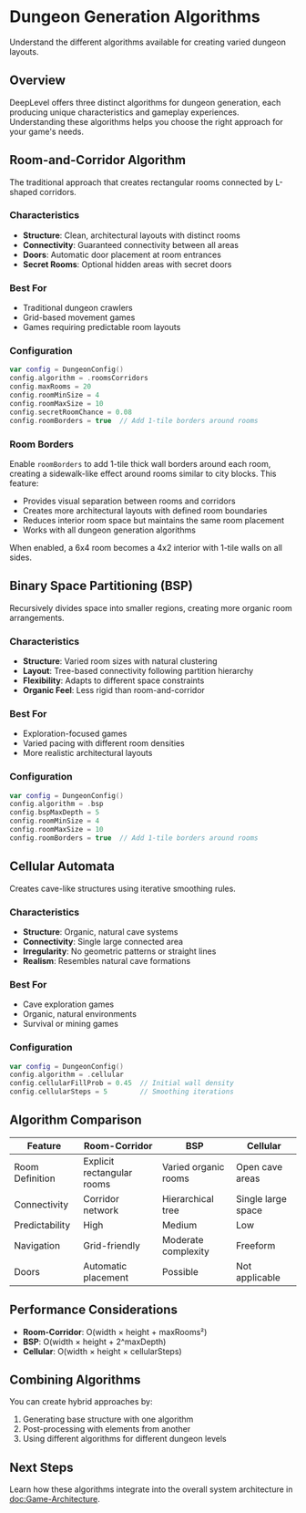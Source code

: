 # Dungeon Generation Algorithms

Understand the different algorithms available for creating varied dungeon layouts.

## Overview

DeepLevel offers three distinct algorithms for dungeon generation, each producing unique characteristics and gameplay experiences. Understanding these algorithms helps you choose the right approach for your game's needs.

## Room-and-Corridor Algorithm

The traditional approach that creates rectangular rooms connected by L-shaped corridors.

### Characteristics
- **Structure**: Clean, architectural layouts with distinct rooms
- **Connectivity**: Guaranteed connectivity between all areas
- **Doors**: Automatic door placement at room entrances
- **Secret Rooms**: Optional hidden areas with secret doors

### Best For
- Traditional dungeon crawlers
- Grid-based movement games
- Games requiring predictable room layouts

### Configuration
```swift
var config = DungeonConfig()
config.algorithm = .roomsCorridors
config.maxRooms = 20
config.roomMinSize = 4
config.roomMaxSize = 10
config.secretRoomChance = 0.08
config.roomBorders = true  // Add 1-tile borders around rooms
```

### Room Borders

Enable `roomBorders` to add 1-tile thick wall borders around each room, creating a sidewalk-like effect around rooms similar to city blocks. This feature:

- Provides visual separation between rooms and corridors
- Creates more architectural layouts with defined room boundaries
- Reduces interior room space but maintains the same room placement
- Works with all dungeon generation algorithms

When enabled, a 6x4 room becomes a 4x2 interior with 1-tile walls on all sides.

## Binary Space Partitioning (BSP)

Recursively divides space into smaller regions, creating more organic room arrangements.

### Characteristics
- **Structure**: Varied room sizes with natural clustering
- **Layout**: Tree-based connectivity following partition hierarchy
- **Flexibility**: Adapts to different space constraints
- **Organic Feel**: Less rigid than room-and-corridor

### Best For
- Exploration-focused games
- Varied pacing with different room densities
- More realistic architectural layouts

### Configuration
```swift
var config = DungeonConfig()
config.algorithm = .bsp
config.bspMaxDepth = 5
config.roomMinSize = 4
config.roomMaxSize = 10
config.roomBorders = true  // Add 1-tile borders around rooms
```

## Cellular Automata

Creates cave-like structures using iterative smoothing rules.

### Characteristics
- **Structure**: Organic, natural cave systems
- **Connectivity**: Single large connected area
- **Irregularity**: No geometric patterns or straight lines
- **Realism**: Resembles natural cave formations

### Best For
- Cave exploration games
- Organic, natural environments
- Survival or mining games

### Configuration
```swift
var config = DungeonConfig()
config.algorithm = .cellular
config.cellularFillProb = 0.45  // Initial wall density
config.cellularSteps = 5        // Smoothing iterations
```

## Algorithm Comparison

| Feature | Room-Corridor | BSP | Cellular |
|---------|---------------|-----|----------|
| Room Definition | Explicit rectangular rooms | Varied organic rooms | Open cave areas |
| Connectivity | Corridor network | Hierarchical tree | Single large space |
| Predictability | High | Medium | Low |
| Navigation | Grid-friendly | Moderate complexity | Freeform |
| Doors | Automatic placement | Possible | Not applicable |

## Performance Considerations

- **Room-Corridor**: O(width × height + maxRooms²)
- **BSP**: O(width × height + 2^maxDepth)
- **Cellular**: O(width × height × cellularSteps)

## Combining Algorithms

You can create hybrid approaches by:
1. Generating base structure with one algorithm
2. Post-processing with elements from another
3. Using different algorithms for different dungeon levels

## Next Steps

Learn how these algorithms integrate into the overall system architecture in <doc:Game-Architecture>.